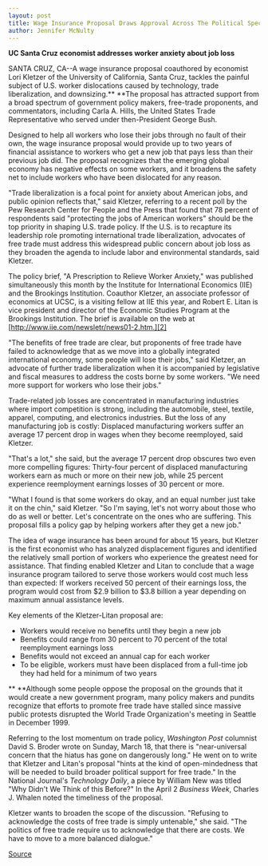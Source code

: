 ```yaml
---
layout: post
title: Wage Insurance Proposal Draws Approval Across The Political Spectrum
author: Jennifer McNulty
---
```


**UC Santa Cruz economist addresses worker anxiety about job loss**

SANTA CRUZ, CA--A wage insurance proposal coauthored by economist Lori Kletzer of the University of California, Santa Cruz, tackles the painful subject of U.S. worker dislocations caused by technology, trade liberalization, and downsizing.** **The proposal has attracted support from a broad spectrum of government policy makers, free-trade proponents, and commentators, including Carla A. Hills, the United States Trade Representative who served under then-President George Bush.

Designed to help all workers who lose their jobs through no fault of their own, the wage insurance proposal would provide up to two years of financial assistance to workers who get a new job that pays less than their previous job did. The proposal recognizes that the emerging global economy has negative effects on some workers, and it broadens the safety net to include workers who have been dislocated for any reason.

"Trade liberalization is a focal point for anxiety about American jobs, and public opinion reflects that," said Kletzer, referring to a recent poll by the Pew Research Center for People and the Press that found that 78 percent of respondents said "protecting the jobs of American workers" should be the top priority in shaping U.S. trade policy. If the U.S. is to recapture its leadership role promoting international trade liberalization, advocates of free trade must address this widespread public concern about job loss as they broaden the agenda to include labor and environmental standards, said Kletzer.

The policy brief, "A Prescription to Relieve Worker Anxiety," was published simultaneously this month by the Institute for International Economics (IIE) and the Brookings Institution. Coauthor Kletzer, an associate professor of economics at UCSC, is a visiting fellow at IIE this year, and Robert E. Litan is vice president and director of the Economic Studies Program at the Brookings Institution. The brief is available on the web at [http://www.iie.com/newsletr/news01-2.htm.][2]

"The benefits of free trade are clear, but proponents of free trade have failed to acknowledge that as we move into a globally integrated international economy, some people will lose their jobs," said Kletzer, an advocate of further trade liberalization when it is accompanied by legislative and fiscal measures to address the costs borne by some workers. "We need more support for workers who lose their jobs."

Trade-related job losses are concentrated in manufacturing industries where import competition is strong, including the automobile, steel, textile, apparel, computing, and electronics industries. But the loss of any manufacturing job is costly: Displaced manufacturing workers suffer an average 17 percent drop in wages when they become reemployed, said Kletzer.

"That's a lot," she said, but the average 17 percent drop obscures two even more compelling figures: Thirty-four percent of displaced manufacturing workers earn as much or more on their new job, while 25 percent experience reemployment earnings losses of 30 percent or more.

"What I found is that some workers do okay, and an equal number just take it on the chin," said Kletzer. "So I'm saying, let's not worry about those who do as well or better. Let's concentrate on the ones who are suffering. This proposal fills a policy gap by helping workers after they get a new job."

The idea of wage insurance has been around for about 15 years, but Kletzer is the first economist who has analyzed displacement figures and identified the relatively small portion of workers who experience the greatest need for assistance. That finding enabled Kletzer and Litan to conclude that a wage insurance program tailored to serve those workers would cost much less than expected: If workers received 50 percent of their earnings loss, the program would cost from $2.9 billion to $3.8 billion a year depending on maximum annual assistance levels.

Key elements of the Kletzer-Litan proposal are:

* Workers would receive no benefits until they begin a new job
* Benefits could range from 30 percent to 70 percent of the total reemployment earnings loss
* Benefits would not exceed an annual cap for each worker
* To be eligible, workers must have been displaced from a full-time job they had held for a minimum of two years

** **Although some people oppose the proposal on the grounds that it would create a new government program, many policy makers and pundits recognize that efforts to promote free trade have stalled since massive public protests disrupted the World Trade Organization's meeting in Seattle in December 1999.

Referring to the lost momentum on trade policy, _Washington Post_ columnist David S. Broder wrote on Sunday, March 18, that there is "near-universal concern that the hiatus has gone on dangerously long." He went on to write that Kletzer and Litan's proposal "hints at the kind of open-mindedness that will be needed to build broader political support for free trade." In the National Journal's _Technology Daily_, a piece by William New was titled "Why Didn't We Think of this Before?" In the April 2 _Business Week_, Charles J. Whalen noted the timeliness of the proposal.

Kletzer wants to broaden the scope of the discussion. "Refusing to acknowledge the costs of free trade is simply untenable," she said. "The politics of free trade require us to acknowledge that there are costs. We have to move to a more balanced dialogue."

[Source](http://www1.ucsc.edu/news_events/press_releases/archive/00-01/03-01/insurance.html "Permalink to UCSC Press Release: Wage insurance proposal")
